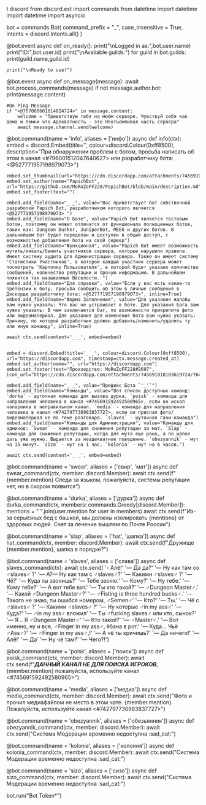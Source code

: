 t discord
from discord.ext import commands
from datetime import datetime
import datetime
import asyncio

bot = commands.Bot(
                command_prefix = "_",
                case_insensitive = True,
                intents = discord.Intents.all()
                )


@bot.event
async def on_ready():
    print("\nLogged in as:",bot.user.name)
    print("ID:",bot.user.id)
    print("\nAvaliable guilds:")
    for guild in bot.guilds:
        print(guild.name,guild.id)

    print("\nReady to use!")


@bot.event
async def on_message(message):
    await bot.process_commands(message)
    if not message.author.bot:
        print(message.content)

    #On Ping Message
    if "<@767080601614024724>" in message.content:
        welcome = "Приветствую тебя на моём сервере. Чувствуй себя как дома и помни что Адекватность - это Неотъемливая часть сервера"
        await message.channel.send(welcome)


@bot.command(name = 'info', aliases = ['инфо'])
async def info(ctx):
    embed = discord.Embed(title='', colour=discord.Colour(0xff8500), description="При обнаружении проблем с ботом, просьба написать об этом в канал <#796001512047640627> или разработчику бота: <@527771957198979073>")

    embed.set_thumbnail(url="https://cdn.discordapp.com/attachments/745691018103619724/796995766656565259/PapichBot_Avatar_v2.0.png")
    embed.set_author(name="PapichBot", url="https://github.com/MoRoZoFF228/PapichBot/blob/main/description.md")
    embed.set_footer(text="")

    embed.add_field(name="_ _", value="Вас приветствует бот собственной разработки Papich Bot, разработчиком которого является <@527771957198979073> ")
    embed.add_field(name="О Боте", value="Papich Bot является тестовым ботом, поэтомму он может отличатся от функционала полноценных ботов, таких как: Dungeon Durker, JuniperBot, MEE6 и других ботов. В дальнейшем бот будет переделан и доступен в общий доступ, с возможностью добавления бота на свой сервер")
    embed.add_field(name="Функционал", value="Papich Bot имеет возможность мутить/кикать/банить участников сервера, которые нарушили правила. Имеет систему аудита для Администрации сервера. Также он имеет систему 'Cтатистики Участников', в которой каждый участник сервера может посмотреть 'Карточку Пользователя', в которой будет указано количество сообщений, количество репутации и прочую информацию. В дальнейшем появится так называемые Веселости. ")
    embed.add_field(name="Для справки", value="Если у вас есть какие-то претензии к боту, просьба сообщить об этом в личные сообщения в Дискорде разработчику бота: <@527771957198979073>", inline=True)
    embed.add_field(name="Форма Заполнения", value="Для указания жалобы вам нужно указать: Что вас не устраивает в боте. Для указания Бага вам нужно указать: В чем заключается баг, по возможности прикрепите фото или видеоматериал. Для указания для изменения бота вам нужно указать: Причину, по которой разработчик должен добавить/изменить/удалить ту или иную команду", inline=True)

    await ctx.send(content='_ _', embed=embed)


    embed = discord.Embed(title='_ _', colour=discord.Colour(0xff8500), url="https://discordapp.com", timestamp=ctx.message.created_at)
    embed.set_author(name="", url="https://discordapp.com")
    embed.set_footer(text="Произодство: MoRoZoFF228#2697", icon_url="https://cdn.discordapp.com/attachments/745691018103619724/764170264640225330/unknown.png")

    embed.add_field(name="_ _", value="Префикс Бота `'_'`")
    embed.add_field(name="Команды", value="Вот список доступных команд: `durka` - шуточная командa для вызова дурка. `poisk` - команда для направления человека в канал <#745691592492580965>, если он искал напарника в неправильном канал. `media` - команда для направления человека в канал <#742797730983837727>, если он прислал фото/видеоматериал не по теме разговора. `slaves` - шуточная гачи-команда")
    embed.add_field(name="Команды для Администрации", value="Команды для админов: `Swear` - команда для снижения репутации за мат. `Slap` - команда для снижение репутации, когда для мута еще рано, а по шапке дать уже нужно. Выдается за неадекватное поведение. `obezyannik` - мут на 15 минут. `sizo` - мут на 1 час. `kolonia` - мут на 6 часов.")
    
    await ctx.send(content='_ _', embed=embed)


@bot.command(name = 'swear', aliases = ['свир', 'мат'])
async def swear_command(ctx, member: discord.Member):
    await ctx.send(f"{member.mention} Следи за языком, пожалуйста, системы репутации нет, но в скором появится")
    

@bot.command(name = 'durka', aliases = ['дурка'])
async def durka_command(ctx, members: commands.Greedy[discord.Member]):
    mentions = " ".join(user.mention for user in members)
    await ctx.send(f"Из-за серьёзных бед с башкой, мы должны изолировать {mentions} от здоровых людей. Счет за лечение вышлем по Почте России")
    

@bot.command(name = 'slap', aliases = ['hat', 'шапка'])
async def hat_command(ctx, member: discord.Member):
    await ctx.send(f"Дружище {member.mention}, шапка в порядке?")


@bot.command(name = 'slaves', aliases = ['слава'])
async def slaves_command(ctx):
    await ctx.send(
        '- Алё!'
        '— Да да?'
        '— Ну как там сo :male_sign:slaves:male_sign: ?'
        '— А?— Ну как там с :male_sign:slaves:male_sign:?'
        '— Какими :male_sign:slaves:male_sign: ?'
        '— Чё?'
        '— Куда ты звонишь?'
        '— Тебе звоню.'
        '— Кому?'
        '— Ну тебе.'
        '— Кому тебе?'
        '— А вот тебе вот.'
        '— Ты кто такой?'
        '— :male_sign:Dungeon Master:male_sign:.'
        '— Какой :male_sign:Dungeon Master:male_sign:?'
        '— :male_sign:Fisting is three hundred bucks:male_sign:.'
        '— Такого не знаю, ты ошибся номером, :male_sign:Semen:male_sign:'
        '— Кто?'
        '— Ты.'
        '— Чё с :male_sign:slaves:male_sign: ?'
        '— Какими :male_sign:slaves:male_sign: ?'
        '— Ну которые :male_sign:in my ass:male_sign:'
        '— Куда?'
        '— :male_sign:in my ass:male_sign: вложил'
        '— Ты :male_sign:fucking slaves:male_sign: или кто, сынок?'
        '— Я .. Я :male_sign:Dungeon Master:male_sign:'
        '— Кто такой?'
        '— :male_sign:Master:male_sign:.'
        '— Вот именно, ну и все, :male_sign:Finger in my ass:male_sign:, ёбана в рот.'
        '— Куда... Чьё :male_sign:Ass:male_sign:?'
        '— :male_sign:Finger in my ass:male_sign:,!'
        '— А чё ты кричишь?'
        '— Да ничего!'
        '— Алё!'
        '— Да'
        '— Ну чё там?'
        '— Чего?!')


@bot.command(name = 'poisk', aliases = ['поиск'])
async def poisk_command(ctx, member: discord.Member):
    await ctx.send(f"***ДАННЫЙ КАНАЛ НЕ ДЛЯ ПОИСКА ИГРОКОВ***, {member.mention} пожалуйста, используйте канал <#745691592492580965>")


@bot.command(name = 'media', aliases = ['медиа'])
async def media_command(ctx, member: discord.Member):
    await ctx.send("Фото и прочил медиафайлом не место в этом чате. {member.mention} Пожалуйста, используйте канал <#742797730983837727>")
        

@bot.command(name = 'obezyannik', aliases = ['обезьянник'])
async def obezyannik_command(ctx, member: discord.Member):
    await ctx.send("Система Модерации временно недоступна :sad_cat:")


@bot.command(name = 'kolonia', aliases = ['колония'])
async def kolonia_command(ctx, member: discord.Member):
    await ctx.send("Система Модерации временно недоступна :sad_cat:")

@bot.command(name = 'sizo', aliases = ['сизо'])
async def sizo_command(ctx, member: discord.Member):
    await ctx.send("Система Модерации временно недоступна :sad_cat:")
     




bot.run("Bot Token*")
